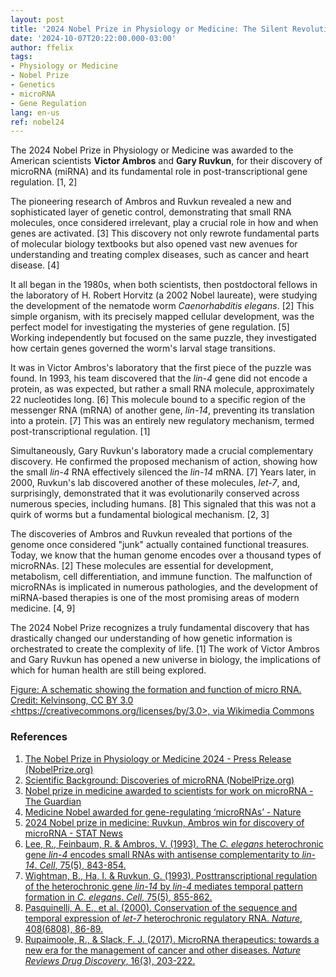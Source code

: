 ```yaml
---
layout: post
title: '2024 Nobel Prize in Physiology or Medicine: The Silent Revolution of MicroRNA'
date: '2024-10-07T20:22:00.000-03:00'
author: ffelix
tags:
- Physiology or Medicine
- Nobel Prize
- Genetics
- microRNA
- Gene Regulation
lang: en-us
ref: nobel24
---
```


The 2024 Nobel Prize in Physiology or Medicine was awarded to the American scientists **Victor Ambros** and **Gary Ruvkun**, for their discovery of microRNA (miRNA) and its fundamental role in post-transcriptional gene regulation. [1, 2]
  <!--more-->

The pioneering research of Ambros and Ruvkun revealed a new and sophisticated layer of genetic control, demonstrating that small RNA molecules, once considered irrelevant, play a crucial role in how and when genes are activated. [3] This discovery not only rewrote fundamental parts of molecular biology textbooks but also opened vast new avenues for understanding and treating complex diseases, such as cancer and heart disease. [4]

It all began in the 1980s, when both scientists, then postdoctoral fellows in the laboratory of H. Robert Horvitz (a 2002 Nobel laureate), were studying the development of the nematode worm *Caenorhabditis elegans*. [2] This simple organism, with its precisely mapped cellular development, was the perfect model for investigating the mysteries of gene regulation. [5] Working independently but focused on the same puzzle, they investigated how certain genes governed the worm's larval stage transitions.

It was in Victor Ambros's laboratory that the first piece of the puzzle was found. In 1993, his team discovered that the *lin-4* gene did not encode a protein, as was expected, but rather a small RNA molecule, approximately 22 nucleotides long. [6] This molecule bound to a specific region of the messenger RNA (mRNA) of another gene, *lin-14*, preventing its translation into a protein. [7] This was an entirely new regulatory mechanism, termed post-transcriptional regulation. [1]

Simultaneously, Gary Ruvkun's laboratory made a crucial complementary discovery. He confirmed the proposed mechanism of action, showing how the small *lin-4* RNA effectively silenced the *lin-14* mRNA. [7] Years later, in 2000, Ruvkun's lab discovered another of these molecules, *let-7*, and, surprisingly, demonstrated that it was evolutionarily conserved across numerous species, including humans. [8] This signaled that this was not a quirk of worms but a fundamental biological mechanism. [2, 3]

The discoveries of Ambros and Ruvkun revealed that portions of the genome once considered "junk" actually contained functional treasures. Today, we know that the human genome encodes over a thousand types of microRNAs. [2] These molecules are essential for development, metabolism, cell differentiation, and immune function. The malfunction of microRNAs is implicated in numerous pathologies, and the development of miRNA-based therapies is one of the most promising areas of modern medicine. [4, 9]

The 2024 Nobel Prize recognizes a truly fundamental discovery that has drastically changed our understanding of how genetic information is orchestrated to create the complexity of life. [1] The work of Victor Ambros and Gary Ruvkun has opened a new universe in biology, the implications of which for human health are still being explored.

[Figure: A schematic showing the formation and function of micro RNA. Credit: Kelvinsong, CC BY 3.0 &lt;https://creativecommons.org/licenses/by/3.0&gt;, via Wikimedia Commons](https://upload.wikimedia.org/wikipedia/commons/thumb/a/a7/MiRNA.svg/512px-MiRNA.svg.png?20190519102305)

### References

1.  [The Nobel Prize in Physiology or Medicine 2024 - Press Release (NobelPrize.org)](https://www.nobelprize.org/prizes/medicine/2024/press-release/)
2.  [Scientific Background: Discoveries of microRNA (NobelPrize.org)](https://www.nobelprize.org/prizes/medicine/2024/advanced-information/)
3.  [Nobel prize in medicine awarded to scientists for work on microRNA - The Guardian](https://www.theguardian.com/science/2024/oct/07/nobel-prize-in-medicine-awarded-to-scientists-for-work-on-microrna-victor-ambros-gary-ruvkun)
4.  [Medicine Nobel awarded for gene-regulating ‘microRNAs’ - Nature](https://www.nature.com/articles/d41586-024-03212-9)
5.  [2024 Nobel prize in medicine: Ruvkun, Ambros win for discovery of microRNA - STAT News](https://www.statnews.com/2024/10/07/nobel-prize-medicine-ambros-ruvkun-awarded-prize/)
6.  [Lee, R., Feinbaum, R. & Ambros, V. (1993). The *C. elegans* heterochronic gene *lin-4* encodes small RNAs with antisense complementarity to *lin-14*. *Cell*, 75(5), 843-854.](https://doi.org/10.1016/0092-8674(93)90529-y)
7.  [Wightman, B., Ha, I. & Ruvkun, G. (1993). Posttranscriptional regulation of the heterochronic gene *lin-14* by *lin-4* mediates temporal pattern formation in *C. elegans*. *Cell*, 75(5), 855-862.](https://doi.org/10.1016/0092-8674(93)90530-4)
8.  [Pasquinelli, A. E., et al. (2000). Conservation of the sequence and temporal expression of *let-7* heterochronic regulatory RNA. *Nature*, 408(6808), 86-89.](https://doi.org/10.1038/35040556)
9.  [Rupaimoole, R., & Slack, F. J. (2017). MicroRNA therapeutics: towards a new era for the management of cancer and other diseases. *Nature Reviews Drug Discovery*, 16(3), 203-222.](https://doi.org/10.1038/nrd.2016.246)